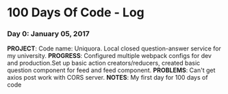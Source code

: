 # 100 Days Of Code - Log

### Day 0: January 05, 2017

**PROJECT**: Code name: Uniquora. Local closed question-answer service for my university.
**PROGRESS**: Configured multiple webpack configs for dev and production.Set up basic action creators/reducers, created basic question component for feed and feed component.
**PROBLEMS**: Can't get axios post work with CORS server.
**NOTES**: My first day for 100 days of code
